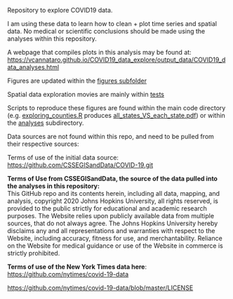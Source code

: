 Repository to explore COVID19 data. 

I am using these data to learn how to clean + plot time series and spatial data. No medical or scientific conclusions should be made using the analyses within this repository. 

A webpage that compiles plots in this analysis may be found at:  https://vcannataro.github.io/COVID19_data_explore/output_data/COVID19_data_analyses.html

Figures are updated within the [figures subfolder](https://github.com/vcannataro/COVID19_data_explore/tree/master/output_data/figures)

Spatial data exploration movies are mainly within [tests](https://github.com/vcannataro/COVID19_data_explore/tree/master/output_data/figures/tests)

Scripts to reproduce these figures are found within the main code directory (e.g. [exploring_counties.R](https://github.com/vcannataro/COVID19_data_explore/blob/master/exploring_counties.R) produces [all_states_VS_each_state.pdf](https://github.com/vcannataro/COVID19_data_explore/blob/master/output_data/figures/all_states_VS_each_state.pdf)) or within the [analyses](https://github.com/vcannataro/COVID19_data_explore/tree/master/analyses) subdirectory. 

Data sources are not found within this repo, and need to be pulled from their respective sources:

Terms of use of the initial data source: 
https://github.com/CSSEGISandData/COVID-19.git

<b>Terms of Use from CSSEGISandData, the source of the data pulled into the 
analyses in this repository:</b><br> This GitHub repo and its contents herein, including all data, mapping, and analysis, copyright 2020 Johns Hopkins University, all rights reserved, is provided to the public strictly for educational and academic research purposes.  The Website relies upon publicly available data from multiple sources, that do not always agree. The Johns Hopkins University hereby disclaims any and all representations and warranties with respect to the Website, including accuracy, fitness for use, and merchantability.  Reliance on the Website for medical guidance or use of the Website in commerce is strictly prohibited.

**Terms of use of the New York Times data here**: https://github.com/nytimes/covid-19-data

https://github.com/nytimes/covid-19-data/blob/master/LICENSE 
